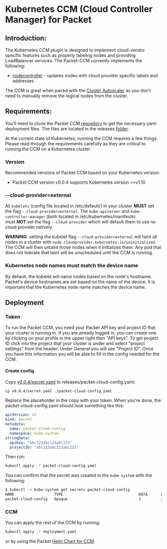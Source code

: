 <!-- <meta>
{
    "title":"Kubernetes CCM for Packet",
    "description":"Kubernetes CCM plugin is designed to implement cloud-vendor specific features such as properly labeling nodes and providing LoadBalancer services.",
    "tag":["Kubernetes", "CCM", "Cloud Controller Manager"],
    "seo-title": "Kubernetes CCM for Packet - Packet Technical Guides",
    "seo-description": "Kubernetes CCM (Cloud Controller Manager) for Packet",
    "og-title": "Kubernetes CCM for Packet.",
    "og-description": "Kubernetes Cloud Controller Manager (CCM) allows clusters to interface and authenticate with Packet's APIs. Dig into our CCM technical guide to learn more."
}
</meta> -->


# Kubernetes CCM (Cloud Controller Manager) for Packet

## Introduction:


The Kubernetes CCM plugin is designed to implement cloud-vendor specific features such as properly labeling nodes and providing LoadBalancer services. The Packet-CCM currently implements the following:
* [nodecontroller](https://kubernetes.io/docs/concepts/architecture/cloud-controller/#node-controller) - updates nodes with cloud provider specific labels and addresses

The CCM is great when paired with the [Cluster Autoscaler](https://www.packet.com/resources/guides/kubernetes-cluster-autoscaler-on-packet/) as you don’t need to manually remove the logical nodes from the cluster.

## Requirements:

You’ll need to clone the Packet CCM [repository](https://github.com/packethost/packet-ccm) to get the necessary yaml deployment files. The files are located in the releases [folder](https://github.com/packethost/packet-ccm/tree/master/deploy/releases/v0.0.4).

At the current state of Kubernetes, running the CCM requires a few things. Please read through the requirements carefully as they are critical to running the CCM on a Kubernetes cluster.

### Version
Recommended versions of Packet CCM based on your Kubernetes version:
* Packet CCM version v0.0.4 supports Kubernetes version >=v1.10

### --cloud-provider=external
All `kubelets` (config file located in /etc/default/) in your cluster **MUST** set the flag `--cloud-provider=external`. The `kube-apiserver` and `kube-controller-manager` (both located in /etc/kubernetes/manifests) must **NOT** set the flag `--cloud-provider` which will default them to use no cloud provider natively.

**WARNING**: setting the kubelet flag `--cloud-provider=external` will taint all nodes in a cluster with `node.cloudprovider.kubernetes.io/uninitialized`.
The CCM will then untaint those nodes when it initializes them.
Any pod that does not tolerate that taint will be unscheduled until the CCM is running.

### Kubernetes node names must match the device name
By default, the kubelet will name nodes based on the node's hostname.
Packet's device hostnames are set based on the name of the device.
It is important that the Kubernetes node name matches the device name.

## Deployment

### Token
To run the Packet CCM, you need your Packet API key and project ID that your cluster is running in.
If you are already logged in, you can create one by clicking on your profile in the upper right then "API keys".
To get project ID click into the project that your cluster is under and select "project settings" from the header.
Under General you will see "Project ID". Once you have this information you will be able to fill in the config needed for the CCM.

#### Create config
Copy [v0.0.4/secret.yaml](https://github.com/packethost/packet-ccm/blob/master/deploy/releases/v0.0.4/secret.yaml) to releases/packet-cloud-config.yaml:
```bash
cp v0.0.4/secret.yaml ./packet-cloud-config.yaml
```

Replace the placeholder in the copy with your token. When you're done, the packet-cloud-config.yaml should look something like this:
```yaml
apiVersion: v1
kind: Secret
metadata:
  name: packet-cloud-config
  namespace: kube-system
stringData:
  apiKey: "abc123abc123abc123"
  projectID: "abc123abc123abc123"
```

Then run:
```bash
kubectl apply -f packet-cloud-config.yaml
```

You can confirm that the secret was created in the `kube-system` with the following:
```bash
$ kubectl -n kube-system get secrets packet-cloud-config
NAME                  TYPE                                  DATA      AGE
packet-cloud-config   Opaque                                1         2m
```

### CCM
You can apply the rest of the CCM by running:

```bash
kubectl apply -f deployment.yaml
```

or by using the Packet [Helm Chart for CCM](https://github.com/packet-labs/helm-charts/).
